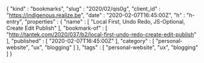 {
  "kind" : "bookmarks",
  "slug" : "2020/02/qis0g",
  "client_id" : "https://indigenous.realize.be",
  "date" : "2020-02-07T16:45:00Z",
  "h" : "h-entry",
  "properties" : {
    "name" : [ "Local First, Undo Redo, JS-Optional, Create Edit Publish" ],
    "bookmark-of" : [ "http://tantek.com/2020/037/b2/local-first-undo-redo-create-edit-publish" ],
    "published" : [ "2020-02-07T16:45:00Z" ],
    "category" : [ "personal-website", "ux", "blogging" ]
  },
  "tags" : [ "personal-website", "ux", "blogging" ]
}
